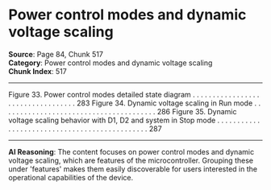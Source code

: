 # Power control modes and dynamic voltage scaling

**Source**: Page 84, Chunk 517  
**Category**: Power control modes and dynamic voltage scaling  
**Chunk Index**: 517

---

Figure 33. Power control modes detailed state diagram . . . . . . . . . . . . . . . . . . . . . . . . . . . . . . . . . . 283
Figure 34. Dynamic voltage scaling in Run mode . . . . . . . . . . . . . . . . . . . . . . . . . . . . . . . . . . . . . . . 286
Figure 35. Dynamic voltage scaling behavior with D1,
D2 and system in Stop mode . . . . . . . . . . . . . . . . . . . . . . . . . . . . . . . . . . . . . . . . . . . . . . 287

---

**AI Reasoning**: The content focuses on power control modes and dynamic voltage scaling, which are features of the microcontroller. Grouping these under 'features' makes them easily discoverable for users interested in the operational capabilities of the device.

